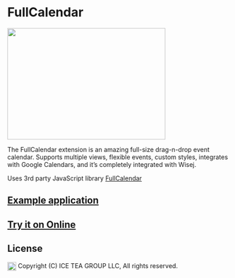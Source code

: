 FullCalendar
====

<img src="https://raw.githubusercontent.com/iceteagroup/wisej-extensions/master/Support/Images/FullCalendar.png" width="358" height="252">

The FullCalendar extension is an amazing full-size drag-n-drop event calendar. Supports multiple views, flexible events, custom styles, integrates with Google Calendars, and it’s completely integrated with Wisej.

Uses 3rd party JavaScript library [FullCalendar](https://fullcalendar.io/)

## [Example application](https://github.com/iceteagroup/wisej-examples/tree/master/FullCalendar)

## [Try it on Online](http://demo.wisej.com/FullCalendar)

License
-------
<img src="http://iceteagroup.com/wp-content/uploads/2017/01/Square-64x64-trasp.png" height="20" align="top"> Copyright (C) ICE TEA GROUP LLC, All rights reserved.
